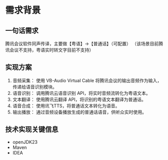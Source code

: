# 需求背景
## 一句话需求
腾讯会议软件同声传译，主要做【粤语】->【普通话】（可配置）
（该场景目前腾讯会议不支持，粤语实时转文字目前不支持）

## 实现方案
1.	音频采集：
    使用 VB-Audio Virtual Cable 将腾讯会议的输出音频作为输入，传递给语音识别模块。
2.	语音识别：
    调用腾讯云语音识别 API，将实时音频流转化为粤语文本。
3.	文本翻译：
	使用腾讯云翻译 API，将识别的粤语文本翻译为普通话。
4.	语音合成：
	使用讯飞TTS，将普通话文本转化为语音。
5.	输出播放：
	通过音频设备播放生成的普通话语音，供听众实时使用。

## 技术实现关键信息
+ openJDK23
+ Maven
+ IDEA